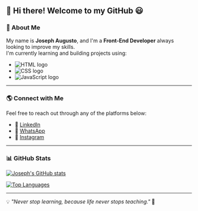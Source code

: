 ## 👋 Hi there! Welcome to my GitHub 😃

### 🚀 About Me
My name is **Joseph Augusto**, and I'm a **Front-End Developer** always looking to improve my skills.  
I'm currently learning and building projects using:

- <img src="https://img.shields.io/badge/HTML5-E34F26?style=for-the-badge&logo=html5&logoColor=white" alt="HTML logo">
- <img src="https://img.shields.io/badge/CSS3-1572B6?style=for-the-badge&logo=css3&logoColor=white" alt="CSS logo">
- <img src="https://img.shields.io/badge/JavaScript-F7DF1E?style=for-the-badge&logo=javascript&logoColor=black" alt="JavaScript logo">

---

### 🌎 Connect with Me

Feel free to reach out through any of the platforms below:

- 🔗 [LinkedIn](https://www.linkedin.com/in/joseph-augusto-636685203?utm_source=share&utm_campaign=share_via&utm_content=profile&utm_medium=android_app)  
- 📱 [WhatsApp](https://wa.me/5511932158805?text=Olá,%20como%20posso%20ajudar%3F)  
- 📸 [Instagram](https://www.instagram.com/josephaugust__/profilecard/?igsh=MjUxcTB2a21qeXdw)  

---

### 📊 GitHub Stats

[![Joseph's GitHub stats](https://github-readme-stats.vercel.app/api?username=joseph24augusto27&show_icons=true&theme=radical)](https://github.com/anuraghazra/github-readme-stats)  

[![Top Languages](https://github-readme-stats.vercel.app/api/top-langs/?username=joseph24augusto27&layout=compact&theme=radical)](https://github.com/anuraghazra/github-readme-stats)  

---

💡 *"Never stop learning, because life never stops teaching."* 🚀








